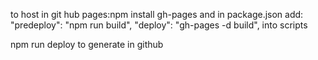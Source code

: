 to host in git hub pages:npm install gh-pages
and in package.json add:
"predeploy": "npm run build",
"deploy": "gh-pages -d build",
into scripts

npm run deploy to generate in github
